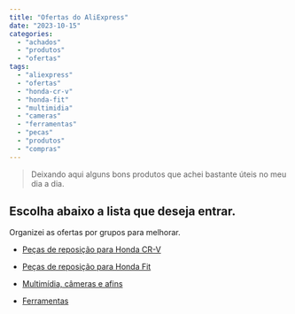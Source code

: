 ```yaml
---
title: "Ofertas do AliExpress"
date: "2023-10-15"
categories:
  - "achados"
  - "produtos"
  - "ofertas"
tags:
  - "aliexpress"
  - "ofertas"
  - "honda-cr-v"
  - "honda-fit"
  - "multimidia"
  - "cameras"
  - "ferramentas"
  - "pecas"
  - "produtos"
  - "compras"
---
```


> Deixando aqui alguns bons produtos que achei bastante úteis no meu dia a dia.  

## Escolha abaixo a lista que deseja entrar.

Organizei as ofertas por grupos para melhorar.

- [Peças de reposição para Honda CR-V](https://garagemdomadeira.com/achados-aliexpress-cr-v/)

- [Peças de reposição para Honda Fit](https://garagemdomadeira.com/achados-aliexpress-honda-fit/)

- [Multimídia, câmeras e afins](https://garagemdomadeira.com/achados-do-aliexpress-multimidias-cameras-e-afins/)

- [Ferramentas](https://garagemdomadeira.com/achados-do-aliexpress-ferramentas/)
